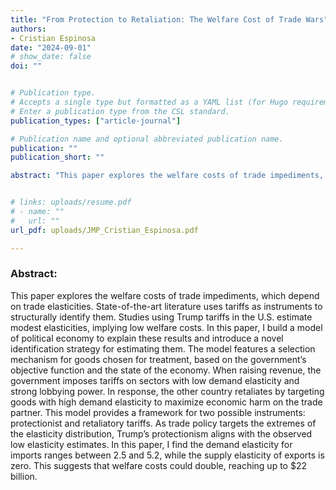 ```yaml
---
title: "From Protection to Retaliation: The Welfare Cost of Trade Wars"
authors:
- Cristian Espinosa
date: "2024-09-01"
# show_date: false
doi: ""


# Publication type.
# Accepts a single type but formatted as a YAML list (for Hugo requirements).
# Enter a publication type from the CSL standard.
publication_types: ["article-journal"]

# Publication name and optional abbreviated publication name.
publication: ""
publication_short: ""

abstract: "This paper explores the welfare costs of trade impediments, which depend on trade elasticities. State-of-the-art literature uses tariffs as instruments to structurally identify them. Studies using Trump tariffs in the U.S. estimate modest elasticities, implying low welfare costs. In this paper, I build a model of political economy to explain these results and introduce a novel identification strategy for estimating them. The model features a selection mechanism for goods chosen for treatment, based on the government’s objective function and the state of the economy. When raising revenue, the government imposes tariffs on sectors with low demand elasticity and strong lobbying power. In response, the other country retaliates by targeting goods with high demand elasticity to maximize economic harm on the trade partner. This model provides a framework for two possible instruments: protectionist and retaliatory tariffs. As trade policy targets the extremes of the elasticity distribution, Trump’s protectionism aligns with the observed low elasticity estimates. In this paper, I find the demand elasticity for imports ranges between 2.5 and 5.2, while the supply elasticity of exports is zero. This suggests that welfare costs could double, reaching up to $22 billion."


# links: uploads/resume.pdf
# - name: ""
#   url: ""
url_pdf: uploads/JMP_Cristian_Espinosa.pdf

---
```


### Abstract:

This paper explores the welfare costs of trade impediments, which depend on trade elasticities. State-of-the-art literature uses tariffs as instruments to structurally identify them. Studies using Trump tariffs in the U.S. estimate modest elasticities, implying low welfare costs. In this paper, I build a model of political economy to explain these results and introduce a novel identification strategy for estimating them. The model features a selection mechanism for goods chosen for treatment, based on the government’s objective function and the state of the economy. When raising revenue, the government imposes tariffs on sectors with low demand elasticity and strong lobbying power. In response, the other country retaliates by targeting goods with high demand elasticity to maximize economic harm on the trade partner. This model provides a framework for two possible instruments: protectionist and retaliatory tariffs. As trade policy targets the extremes of the elasticity distribution, Trump’s protectionism aligns with the observed low elasticity estimates. In this paper, I find the demand elasticity for imports ranges between 2.5 and 5.2, while the supply elasticity of exports is zero. This suggests that welfare costs could double, reaching up to $22 billion.

